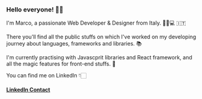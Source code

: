 ### Hello everyone! 🤟🏼

I'm Marco, a passionate Web Developer & Designer from Italy. 👦🏼💻 🇮🇹

There you'll find all the public stuffs on which I've worked on my developing journey about languages, frameworks and libraries. 📚

I'm currently practising with Javascprit libraries and React framework, and all the magic features for front-end stuffs. 🚀

You can find me on LinkedIn 👇🏻
#### <a target="_blank" href="https://www.linkedin.com/in/marcofaltoni/"> LinkedIn Contact </a>
